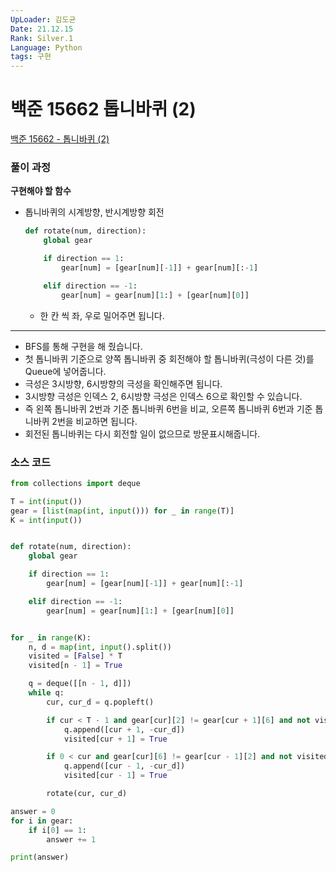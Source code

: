 ```yaml
---
UpLoader: 김도균
Date: 21.12.15
Rank: Silver.1
Language: Python
tags: 구현
---
```


# 백준 15662 톱니바퀴 (2)

[백준 15662 - 톱니바퀴 (2)](https://www.acmicpc.net/problem/15662)  
  

### 풀이 과정  

**구현해야 할 함수**

- 톱니바퀴의 시계방향, 반시계방향 회전

    ```py
    def rotate(num, direction):
        global gear

        if direction == 1:
            gear[num] = [gear[num][-1]] + gear[num][:-1]

        elif direction == -1:
            gear[num] = gear[num][1:] + [gear[num][0]]
    ```

    - 한 칸 씩 좌, 우로 밀어주면 됩니다.

--------------------------------

- BFS를 통해 구현을 해 줬습니다.
- 첫 톱니바퀴 기준으로 양쪽 톱니바퀴 중 회전해야 할 톱니바퀴(극성이 다른 것)를 Queue에 넣어줍니다.
- 극성은 3시방향, 6시방향의 극성을 확인해주면 됩니다.
- 3시방향 극성은 인덱스 2, 6시방향 극성은 인덱스 6으로 확인할 수 있습니다.
- 즉 왼쪽 톱니바퀴 2번과 기준 톱니바퀴 6번을 비교, 오른쪽 톱니바퀴 6번과 기준 톱니바퀴 2번을 비교하면 됩니다.
- 회전된 톱니바퀴는 다시 회전할 일이 없으므로 방문표시해줍니다.


### 소스 코드

```py
from collections import deque

T = int(input())
gear = [list(map(int, input())) for _ in range(T)]
K = int(input())


def rotate(num, direction):
    global gear

    if direction == 1:
        gear[num] = [gear[num][-1]] + gear[num][:-1]

    elif direction == -1:
        gear[num] = gear[num][1:] + [gear[num][0]]


for _ in range(K):
    n, d = map(int, input().split())
    visited = [False] * T
    visited[n - 1] = True

    q = deque([[n - 1, d]])
    while q:
        cur, cur_d = q.popleft()

        if cur < T - 1 and gear[cur][2] != gear[cur + 1][6] and not visited[cur + 1]:
            q.append([cur + 1, -cur_d])
            visited[cur + 1] = True

        if 0 < cur and gear[cur][6] != gear[cur - 1][2] and not visited[cur - 1]:
            q.append([cur - 1, -cur_d])
            visited[cur - 1] = True

        rotate(cur, cur_d)

answer = 0
for i in gear:
    if i[0] == 1:
        answer += 1

print(answer)

```
